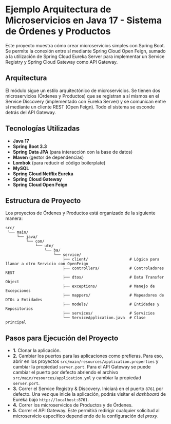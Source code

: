 # Ejemplo Arquitectura de Microservicios en Java 17 - Sistema de Órdenes y Productos

Este proyecto muestra cómo crear microservicios simples con Spring Boot. Se permite la conexión entre sí mediante Spring Cloud Open Feign, sumado a la utilización de Spring Cloud Eureka Server para implementar un Service Registry y Spring Cloud Gateway como API Gateway.

## Arquitectura
El módulo sigue un estilo arquitectónico de microservicios. Se tienen dos microservicios (Órdenes y Productos) que se registran a sí mismos en el Service Discovery (implementado con Eureka Server) y se comunican entre sí mediante un cliente REST (Open Feign). Todo el sistema se esconde detrás del API Gateway.

## Tecnologías Utilizadas

- **Java 17**
- **Spring Boot 3.3**
- **Spring Data JPA** (para interacción con la base de datos)
- **Maven** (gestor de dependencias)
- **Lombok** (para reducir el código boilerplate)
- **MySQL**
- **Spring Cloud Netflix Eureka**
- **Spring Cloud Gateway**
- **Spring Cloud Open Feign**

## Estructura de Proyecto
Los proyectos de Órdenes y Productos está organizado de la siguiente manera:

```plaintext
src/
 └── main/
     └── java/
         └── com/
             └── utn/
                 └── ba/
                     └── service/
                         ├── client/                  # Lógica para llamar a otro Servicio con OpenFeign
                         ├── controllers/             # Controladores REST
                         ├── dtos/                    # Data Transfer Object
                         ├── exceptions/              # Manejo de Excepciones
                         ├── mappers/                 # Mapeadores de DTOs a Entidades
                         ├── models/                  # Entidades y Repositorios
                         ├── services/                # Servicios
                         └── ServiceApplication.java  # Clase principal
```
## Pasos para Ejecución del Proyecto

- **1.** Clonar la aplicación.
- **2.** Cambiar los puertos para las aplicaciones como prefieras. Para eso, abrir en los proyectos  `src/main/resources/application.properties` y cambiar la propiedad `server.port`. Para el API Gateway se puede cambiar el puerto por defecto abriendo el archivo  `src/main/resources/application.yml` y cambiar la propiedad `server.port`.
- **3.** Correr el Service Registry & Discovery. Iniciará en el puerto `8761` por defecto. Una vez que inicie la aplicación, podrás visitar el *dashboard* de Eureka bajo  `http://localhost:8761`.
- **4.** Correr los microservicios de Productos y de Órdenes.
- **5.** Correr el API Gateway. Este permitirá redirigir cualquier solicitud al microservicio específico dependiendo de la configuración del *proxy*. 

